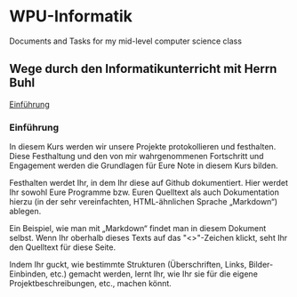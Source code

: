 # WPU-Informatik
Documents and Tasks for my mid-level computer science class

## Wege durch den Informatikunterricht mit Herrn Buhl
[Einführung](#einf)    


### Einführung<a name="einf"></a> 
In diesem Kurs werden wir unsere Projekte protokollieren und festhalten. Diese Festhaltung und den von mir wahrgenommenen Fortschritt und Engagement werden die Grundlagen für Eure Note in diesem Kurs bilden. 

Festhalten werdet Ihr, in dem Ihr diese auf Github dokumentiert. Hier werdet Ihr sowohl Eure Programme bzw. Euren Quelltext als auch Dokumentation hierzu (in der sehr vereinfachten, HTML-ähnlichen Sprache „Markdown“) ablegen. 

Ein Beispiel, wie man mit „Markdown“ findet man in diesem Dokument selbst. Wenn Ihr oberhalb dieses Texts auf das "<>"-Zeichen klickt, seht Ihr den Quelltext für diese Seite. 


Indem Ihr guckt, wie bestimmte Strukturen (Überschriften, Links, Bilder-Einbinden, etc.) gemacht werden, lernt Ihr, wie Ihr sie für die eigene Projektbeschreibungen, etc., machen könnt.







